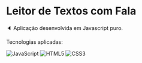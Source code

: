 # Leitor de Textos com Fala

🔈 Aplicação desenvolvida em Javascript puro.

Tecnologias aplicadas:

![JavaScript](https://img.shields.io/badge/javascript-%23323330.svg?logo=javascript&logoColor=%23F7DF1E&style=flat)
![HTML5](https://img.shields.io/badge/html5-%23E34F26.svg?logo=html5&logoColor=white&style=flat)
![CSS3](https://img.shields.io/badge/css3-%231572B6.svg?logo=css3&logoColor=white&style=flat)
